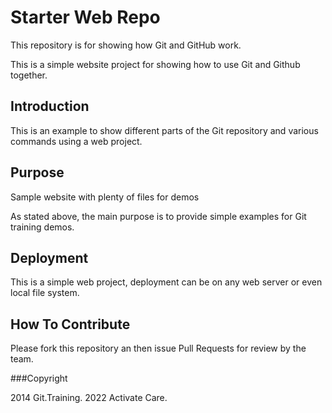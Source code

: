 # Starter Web Repo
This repository is for showing how Git and GitHub work.

This is a simple website project for showing how to use Git and Github together.

## Introduction
This is an example to show different parts of the Git repository and various commands using a web project.

## Purpose
Sample website with plenty of files for demos

As stated above,  the main purpose is to provide simple examples for Git training demos.

## Deployment

This is a simple web project,  deployment can be on any web server or even local file system.

## How To Contribute

Please fork this repository an then issue Pull Requests for review by the team.

###Copyright

2014 Git.Training.
2022 Activate Care.

